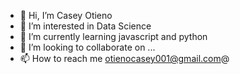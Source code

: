 - 👋 Hi, I’m Casey Otieno
- 👀 I’m interested in Data Science
- 🌱 I’m currently learning javascript and python
- 💞️ I’m looking to collaborate on ...
- 📫 How to reach me otienocasey001@gmail.com@


<!---
Case-spec/Case-spec is a ✨ special ✨ repository because its `README.md` (this file) appears on your GitHub profile.
You can click the Preview link to take a look at your changes.
--->
